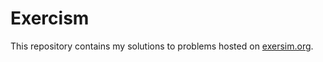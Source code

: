 # Exercism

This repository contains my solutions to problems hosted on [exersim.org](https://exercism.org/).
